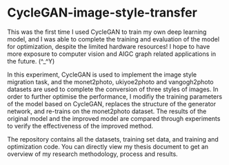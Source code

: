 # CycleGAN-image-style-transfer
This was the first time I used CycleGAN to train my own deep learning model, and I was able to complete the training and evaluation of the model for optimization, despite the limited hardware resources! I hope to have more exposure to computer vision and AIGC graph related applications in the future. (^_^Y)

In this experiment, CycleGAN is used to implement the image style migration task, and the monet2photo, ukiyoe2photo and vangogh2photo datasets are used to complete the conversion of three styles of images. In order to further optimise the performance, I modifiy the training parameters of the model based on CycleGAN, replaces the structure of the generator network, and re-trains on the monet2photo dataset. The results of the original model and the improved model are compared through experiments to verify the effectiveness of the improved method.

The repository contains all the datasets, training set data, and training and optimization code. You can directly view my thesis document to get an overview of my research methodology, process and results.
